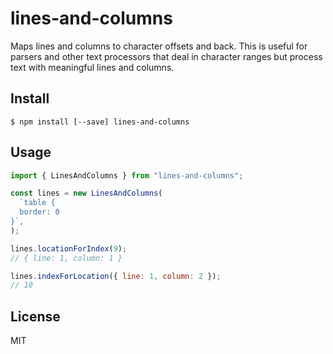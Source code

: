 # lines-and-columns

Maps lines and columns to character offsets and back. This is useful for parsers
and other text processors that deal in character ranges but process text with
meaningful lines and columns.

## Install

```
$ npm install [--save] lines-and-columns
```

## Usage

```js
import { LinesAndColumns } from "lines-and-columns";

const lines = new LinesAndColumns(
  `table {
  border: 0
}`,
);

lines.locationForIndex(9);
// { line: 1, column: 1 }

lines.indexForLocation({ line: 1, column: 2 });
// 10
```

## License

MIT
